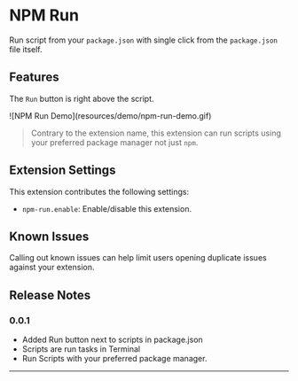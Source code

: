 # NPM Run

Run script from your `package.json` with single click from the `package.json` file itself.

## Features

The `Run` button is right above the script.

\!\[NPM Run Demo\]\(resources/demo/npm-run-demo.gif\)

> Contrary to the extension name, this extension can run scripts using your preferred package manager not just `npm`.

## Extension Settings

This extension contributes the following settings:

- `npm-run.enable`: Enable/disable this extension.

## Known Issues

Calling out known issues can help limit users opening duplicate issues against your extension.

## Release Notes

### 0.0.1

- Added Run button next to scripts in package.json
- Scripts are run tasks in Terminal
- Run Scripts with your preferred package manager.

---
